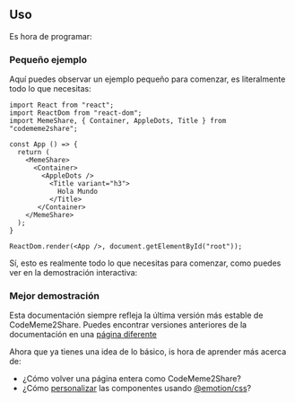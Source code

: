 ## Uso

Es hora de programar:

### Pequeño ejemplo

Aquí puedes observar un ejemplo pequeño para comenzar, es literalmente todo lo que necesitas:

```
import React from "react";
import ReactDom from "react-dom";
import MemeShare, { Container, AppleDots, Title } from "codememe2share";

const App () => {
  return (
    <MemeShare>
      <Container>
        <AppleDots />
          <Title variant="h3">
            Hola Mundo
          </Title>
       </Container>
    </MemeShare>
  );
}

ReactDom.render(<App />, document.getElementById("root"));
```

Sí, esto es realmente todo lo que necesitas para comenzar, como puedes ver en la demostración interactiva:

### Mejor demostración

Esta documentación siempre refleja la última versión más estable de CodeMeme2Share. Puedes encontrar versiones anteriores de la documentación en una [página diferente](https://)

Ahora que ya tienes una idea de lo básico, is hora de aprender más acerca de:

- ¿Cómo volver una página entera como CodeMeme2Share?
- ¿Cómo [personalizar](https://) las componentes usando [@emotion/css](https://npmjs.com/package/@emotion/css)?
